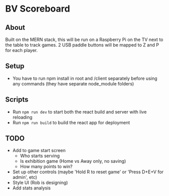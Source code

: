 # BV Scoreboard
## About
Built on the MERN stack, this will be run on a Raspberry Pi on the TV next to the table to track games. 2 USB paddle buttons will be mapped to Z and P for each player.

## Setup
- You have to run npm install in root and /client separately before using any commands (they have separate node_module folders)

## Scripts
- Run `npm run dev` to start both the react build and server with live reloading
- Run `npm run build` to build the react app for deployment

## TODO
- Add to game start screen
	- Who starts serving
	- Is exhibition game (Home vs Away only, no saving)
	- How many points to win?
- Set up other controls (maybe 'Hold R to reset game' or 'Press D+E+V for admin', etc)
- Style UI (Rob is designing)
- Add stats analysis